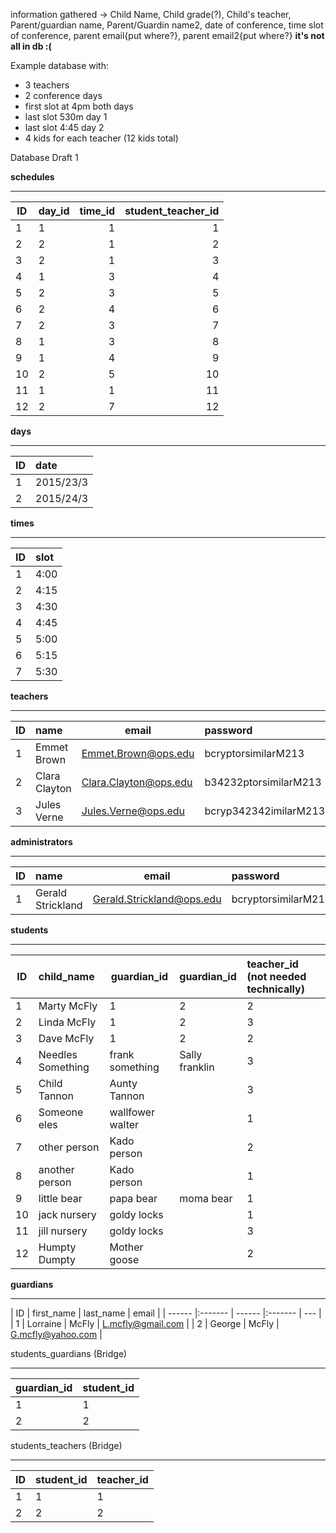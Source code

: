information gathered -> Child Name, Child grade(?), Child's teacher, Parent/guardian name, Parent/Guardin name2, date of conference, time slot of conference, parent email{put where?}, parent email2{put where?} **it's not all in db :(**

Example database with:
- 3 teachers
- 2 conference days
- first slot at 4pm both days
- last slot 530m day 1
- last slot 4:45 day 2
- 4 kids for each teacher (12 kids total)

Database Draft 1

**schedules**
__________________________________________________________________________
| ID          | day_id    | time_id     | student_teacher_id  |
| ------      |:-------   |  -----:     |-----:      |
|    1         |     1    |     1        |    1       | 
|    2         |     2    |     1        |    2       | 
|    3         |      2     |     1        |    3       |
|    4         |      1     |       3      |    4       | 
|    5         |       2    |       3      |    5       | 
|    6         |       2    |       4      |    6       | 
|    7         |       2    |      3       |    7       | 
|    8         |       1    |     3        |    8       | 
|    9         |       1    |     4        |    9       | 
|    10         |       2    |      5       |    10       | 
|    11        |        1   |       1      |    11       | 
|    12       |      2     |      7       |    12       


**days**
______________________________
| ID          | date        |
| ------      |:-------   |
| 1           | 2015/23/3   |
| 2           | 2015/24/3   |

**times**
______________________________
| ID          | slot   |
| ------      |:-------   |
| 1           | 4:00   |
| 2           | 4:15   |
| 3           | 4:30   |
| 4           | 4:45   |
| 5           | 5:00   |
| 6           | 5:15   |
| 7           | 5:30   |

**teachers**
__________________________________
| ID          | name            | email | password
| ------      |:-------   | ------      |:-------   |
| 1           | Emmet Brown     | Emmet.Brown@ops.edu | bcryptorsimilarM213 |
| 2           | Clara Clayton   | Clara.Clayton@ops.edu | b34232ptorsimilarM213 |
| 3           | Jules Verne     | Jules.Verne@ops.edu | bcryp342342imilarM213 |

**administrators**
__________________________________
| ID          | name            | email | password
| ------      |:-------   | ------      |:-------   |
| 1           | Gerald Strickland     | Gerald.Strickland@ops.edu | bcryptorsimilarM213 |


**students**
______________________________
| ID           | child_name          | guardian_id   | guardian_id   | teacher_id  (not needed technically) |
| ------      |:-------   | ------      |:-------   | :-------   | 
| 1            | Marty McFly         | 1 | 2| 2 |
| 2            | Linda McFly         | 1 | 2| 3 |
| 3            | Dave McFly          | 1 | 2| 2 |
| 4            | Needles Something   | frank something | Sally franklin | 3 |
| 5            | Child Tannon        | Aunty Tannon | | 3 |
| 6            | Someone eles        | wallfower walter| | 1|
| 7            | other person        | Kado person | | 2 |
| 8            | another person      | Kado person | | 1 |
| 9            | little bear         | papa bear | moma bear| 1|
| 10           | jack nursery        | goldy locks| | 1 |
| 11           | jill nursery        | goldy locks| | 3 |
| 12           | Humpty Dumpty       | Mother goose| | 2 |

**guardians**
__________________________________
| ID          | first_name            | last_name | email | 
| ------      |:-------   | ------      |:-------   | --- |
| 1           | Lorraine  | McFly     | L.mcfly@gmail.com | 
| 2           | George  | McFly     | G.mcfly@yahoo.com | 

students_guardians (Bridge)
__________________________________
| guardian_id          | student_id |         
| ------      |:-------   |
| 1           | 1 | McFly     | 
| 2           | 2  | McFly     | 

students_teachers (Bridge)
__________________________________
|ID| student_id          | teacher_id |         
|---| ------      |:-------   |
|1| 1           | 1 | 
|2| 2           | 2 |
